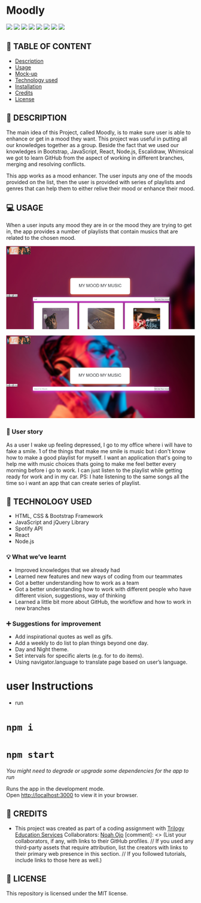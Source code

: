 # Moodly
![](https://img.shields.io/badge/html-HTML5-orange?logo=html5)
![](https://img.shields.io/badge/css-CSS3-%231572B6?logo=css3)
![](https://img.shields.io/badge/JavaScript-lightgrey?logo=javascript)
![](https://img.shields.io/badge/jQuery-0769AD?logo=jquery)
![](https://img.shields.io/badge/Bootstrap-563D7C?style=flat&logo=bootstrap&logoColor=white)
![](https://img.shields.io/github/license/senseilein/make-the-days-count)
![](https://img.shields.io/badge/React-61DAFB?logo=react&logoColor=white&style=flat)
![](https://img.shields.io/badge/Node.js-339933?logo=node.js&logoColor=white&style=flat)



## :triangular_flag_on_post: TABLE OF CONTENT
- [Description](#-description)
- [Usage](#-usage)
- [Mock-up](#-mock-up)
- [Technology used](#-technology-used)
- [Installation](#-installation)
- [Credits](#-credits)
- [License](#-license)

## :book: DESCRIPTION
The main idea of this Project, called Moodly, is to make sure user is able to enhance or get in a mood they want. This project was useful in putting all our knowledges together as a group.  Beside the fact that we used our knowledges in Bootstrap, JavaScript, React, Node.js, Escalidraw, Whimsical we got to learn GitHub from the aspect of working in different branches, merging and resolving conflicts.

This app works as a mood enhancer. The user inputs any one of the moods provided on the list, then the user is provided with series of playlists and genres that can help them to either relive their mood or enhance their mood.


## :computer: USAGE
When a user inputs any mood they are in or the mood they are trying to get in, the app provides a number of playlists that contain musics that are related to the chosen mood.

![alt text](public\Screenshot1.png)


![alt text](public\Screenshot2.png)

### :speech_balloon: User story
As a user
I wake up feeling depressed, I go to my office where i will have to fake a smile. 1 of the things that make me smile is music but i don't know how to make a good playlist for myself. I want an application that's going to help me with music choices thats going to make me feel better every morning before i go to work. I can just listen to the playlist while getting ready for work and in my car. PS: I hate listening to the same songs all the time so i want an app that can create series of playlist.


## :wrench: TECHNOLOGY USED
- HTML, CSS & Bootstrap Framework
- JavaScript and jQuery Library
- Spotify API
- React
- Node.js

### :bulb: What we’ve learnt
- Improved knowledges that we already had
- Learned new features and new ways of coding from our teammates
- Got a better understanding how to work as a team
- Got a better understanding how to work with different people who have different vision, suggestions, way of thinking
- Learned a little bit more about GitHub, the workflow and how to work in new branches

### :heavy_plus_sign: Suggestions for improvement
+ Add inspirational quotes as well as gifs.
+ Add a weekly to do list to plan things beyond one day.
+ Day and Night theme.
+ Set intervals for specific alerts (e.g. for to do items).
+ Using navigator.language to translate page based on user’s language.


# user Instructions

- run
# `npm i`
# `npm start`

*You might need to degrade or upgrade some dependencies for the app to run*

Runs the app in the development mode.\
Open [http://localhost:3000](http://localhost:3000) to view it in your browser.


## :speech_balloon: CREDITS
- This project was created as part of a coding assignment with [Trilogy Education Services](https://skillsforlife.edx.org/?utm_source=govuk)
Collaborators:
[Noah Ojo](https://github.com/Kaystringscode)
[](https://github.com/senseilein)
[](https://github.com/SashaK2609)
[](https://github.com/Sam3Ved)
[comment]: <> (List your collaborators, if any, with links to their GitHub profiles. // If you used any third-party assets that require attribution, list the creators with links to their primary web presence in this section. // If you followed tutorials, include links to those here as well.)
## :scroll: LICENSE
This repository is licensed under the MIT license.